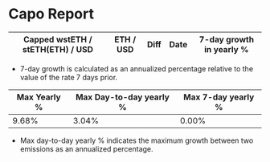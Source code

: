 # Capo Report

| Capped wstETH / stETH(ETH) / USD | ETH / USD | Diff | Date | 7-day growth in yearly % |
| --- | --- | --- | --- | --- |


* 7-day growth is calculated as an annualized percentage relative to the value of the rate 7 days prior. 


| Max Yearly % | Max Day-to-day yearly % | Max 7-day yearly % | 
| --- | --- | --- |
| 9.68% | 3.04% | 0.00% | 


* Max day-to-day yearly % indicates the maximum growth between two emissions as an annualized percentage. 
